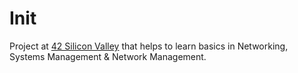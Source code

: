 # Init

Project at [42 Silicon Valley][1] that helps to learn basics in Networking, Systems Management &amp; Network Management.

[1]: https://www.42.us.org
